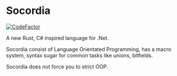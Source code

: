 # Socordia

[![CodeFactor](https://www.codefactor.io/repository/github/Socordia-Org/Socordia/badge)](https://www.codefactor.io/repository/github/Socordia-Org/Socordia)

A new Rust, C# inspired language for .Net.

Socordia consist of Language Orientated Programming, has a macro system, syntax sugar for common tasks like unions, bitfields.

Socordia does not force you to strict OOP. 
